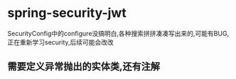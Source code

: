 # spring-security-jwt

SecurityConfig中的configure没搞明白,各种搜索拼拼凑凑写出来的,可能有BUG,正在重新学习security,后续可能会改改

## 需要定义异常抛出的实体类,还有注解
